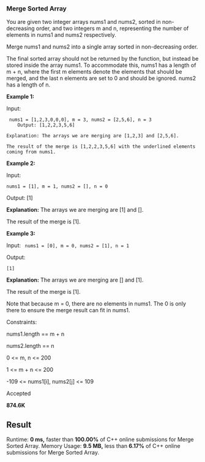 ### Merge Sorted Array
You are given two integer arrays nums1 and nums2, sorted in non-decreasing order, and two integers m and n, representing the number of elements in nums1 and nums2 respectively.

  

Merge nums1 and nums2 into a single array sorted in non-decreasing order.

  

The final sorted array should not be returned by the function, but instead be stored inside the array nums1. To accommodate this, nums1 has a length of m + n, where the first m elements denote the elements that should be merged, and the last n elements are set to 0 and should be ignored. nums2 has a length of n.

**Example 1:**

  

Input: 

   

     nums1 = [1,2,3,0,0,0], m = 3, nums2 = [2,5,6], n = 3
        Output: [1,2,2,3,5,6]
    
    Explanation: The arrays we are merging are [1,2,3] and [2,5,6].
    
    The result of the merge is [1,2,2,3,5,6] with the underlined elements coming from nums1.

  

**Example 2:**

  

Input: 

    nums1 = [1], m = 1, nums2 = [], n = 0

Output: [1]

**Explanation:** The arrays we are merging are [1] and [].

The result of the merge is [1].

**Example 3:**

  

Input: `
nums1 = [0], m = 0, nums2 = [1], n = 1`

Output:

    [1]

**Explanation:** The arrays we are merging are [] and [1].

The result of the merge is [1].

Note that because m = 0, there are no elements in nums1. The 0 is only there to ensure the merge result can fit in nums1.

  

Constraints:

  

nums1.length == m + n

nums2.length == n

0 <= m, n <= 200

1 <= m + n <= 200

-109 <= nums1[i], nums2[j] <= 109

Accepted

**874.6K**
 

## Result

 
  

Runtime: **0 ms,** faster than  **100.00%**  of  C++  online submissions for  Merge Sorted Array.
Memory Usage: **9.5 MB,** less than  **6.17%**  of  C++  online submissions for  Merge Sorted Array.
